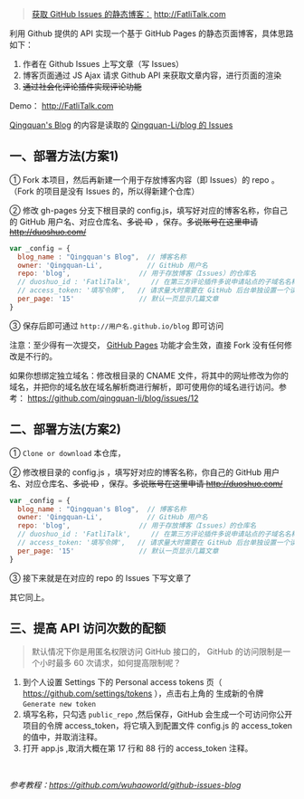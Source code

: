 > [获取 GitHub Issues 的静态博客：](https://qingquan-li.github.io/blog) http://FatliTalk.com

利用 Github 提供的 API 实现一个基于 GitHub Pages 的静态页面博客，具体思路如下：

1. 作者在 Github Issues 上写文章（写 Issues）
2. 博客页面通过 JS Ajax 请求 Github API 来获取文章内容，进行页面的渲染
3. ~~通过社会化评论插件实现评论功能~~

Demo： http://FatliTalk.com

[Qingquan's Blog](https://qingquan-li.github.io/blog) 的内容是读取的 [Qingquan-Li/blog 的 Issues](https://github.com/qingquan-li/blog/issues)

## 一、部署方法(方案1)

① Fork 本项目，然后再新建一个用于存放博客内容（即 Issues）的 repo 。 （Fork 的项目是没有 Issues 的，所以得新建个仓库）

② 修改 gh-pages 分支下根目录的 config.js，填写好对应的博客名称，你自己的 GitHub 用户名、对应仓库名、~~多说 ID~~ ，保存。~~多说账号在这里申请 http://duoshuo.com/~~

```javascript
var _config = {
  blog_name : "Qingquan's Blog",  // 博客名称
  owner: 'Qingquan-Li',           // GitHub 用户名
  repo: 'blog',                 // 用于存放博客（Issues）的仓库名
  // duoshuo_id : 'FatliTalk',     // 在第三方评论插件多说申请站点的子域名名称
  // access_token: '填写令牌',   // 请求量大时需要在 GitHub 后台单独设置一个读取公开库的 token
  per_page: '15'                // 默认一页显示几篇文章
}
```

③ 保存后即可通过 `http://用户名.github.io/blog` 即可访问

注意：至少得有一次提交， [GitHub Pages](https://github.com/qingquan-li/blog/issues/12) 功能才会生效，直接 Fork 没有任何修改是不行的。

如果你想绑定独立域名：修改根目录的 CNAME 文件，将其中的网址修改为你的域名，并把你的域名放在域名解析商进行解析，即可使用你的域名进行访问。参考： https://github.com/qingquan-li/blog/issues/12

## 二、部署方法(方案2)

① `Clone or download` 本仓库，

② 修改根目录的 config.js ，填写好对应的博客名称，你自己的 GitHub 用户名、对应仓库名、~~多说 ID~~ ，保存。~~多说账号在这里申请 http://duoshuo.com/~~

```javascript
var _config = {
  blog_name : "Qingquan's Blog",  // 博客名称
  owner: 'Qingquan-Li',           // GitHub 用户名
  repo: 'blog',                 // 用于存放博客（Issues）的仓库名
  // duoshuo_id : 'FatliTalk',     // 在第三方评论插件多说申请站点的子域名名称
  // access_token: '填写令牌',   // 请求量大时需要在 GitHub 后台单独设置一个读取公开库的 token
  per_page: '15'                // 默认一页显示几篇文章
}
```

③ 接下来就是在对应的 repo 的 Issues 下写文章了

其它同上。

## 三、提高 API 访问次数的配额

> 默认情况下你是用匿名权限访问 GitHub 接口的， GitHub 的访问限制是一个小时最多 60 次请求，如何提高限制呢？ 

1. 到个人设置 Settings 下的 Personal access tokens 页（ https://github.com/settings/tokens ），点击右上角的 生成新的令牌  `Generate new token`
2. 填写名称，只勾选 `public_repo` ,然后保存，GitHub 会生成一个可访问你公开项目的令牌 access_token，将它填入到配置文件 config.js 的 access_token 的值中，并取消注释。
3. 打开 app.js ,取消大概在第 17 行和 88 行的 access_token 注释。

<br />

_参考教程：https://github.com/wuhaoworld/github-issues-blog_

